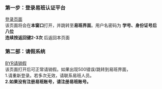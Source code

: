 ### 第一步：登录易班认证平台
<a href="https://yiban.bupt.edu.cn" target="_blank">登录页面</a>  
该页面将会在**本窗口**打开，并跳转至**易班界面**。用户名密码为 **学号、身份证号后八位**  
**连续按返回键2-3次** 后返回本页面  

### 第二部：请假系统
[BYR请销假](https://askforleave.yiban.bupt.link/)  
该页面打开后可正常请销假。如果出现500错误/跳转到易班界面，  
1.请重新登录。若多次无效，请联系易班人员。  
**2.如果没有注册易班账号，请注册易班账号。**
